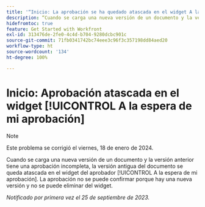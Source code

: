 ```yaml
---
title: '“Inicio: La aprobación se ha quedado atascada en el widget A la espera de mi aprobación”'
description: “Cuando se carga una nueva versión de un documento y la versión anterior tiene una aprobación incompleta, la versión antigua del documento se queda atascada en el widget del aprobador A la espera de mi aprobación. La aprobación no se puede confirmar porque hay una nueva versión y no se puede eliminar del widget.
hidefromtoc: true
feature: Get Started with Workfront
exl-id: 313476de-2fe0-4c4d-b704-9280dcbc901c
source-git-commit: 71fb0341742bc74eee3c96f3c357198dd84aed20
workflow-type: ht
source-wordcount: '134'
ht-degree: 100%

---
```


# Inicio: Aprobación atascada en el widget [!UICONTROL A la espera de mi aprobación]

>[!NOTE]
>
>Este problema se corrigió el viernes, 18 de enero de 2024.

<!--on WF and WFP TOCs-->

Cuando se carga una nueva versión de un documento y la versión anterior tiene una aprobación incompleta, la versión antigua del documento se queda atascada en el widget del aprobador [!UICONTROL A la espera de mi aprobación]. La aprobación no se puede confirmar porque hay una nueva versión y no se puede eliminar del widget.

_Notificado por primera vez el 25 de septiembre de 2023._
